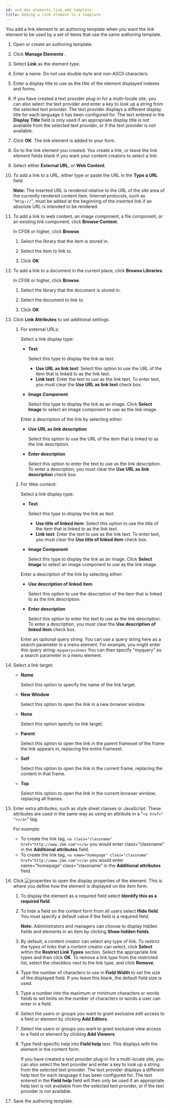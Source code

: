 ```yaml
---
id: wcm_dev_elements_link_add_template
title: Adding a link element to a template
---
```





You add a link element to an authoring template when you want the link element to be used by a set of items that use the same authoring template.

1.  Open or create an authoring template.

2.  Click **Manage Elements** .

3.  Select **Link** as the element type.

4.  Enter a name. Do not use double-byte and non-ASCII characters.

5.  Enter a display title to use as the title of the element displayed indexes and forms.

6.  If you have created a text provider plug-in for a multi-locale site, you can also select the text provider and enter a key to look up a string from the selected text provider. The text provider displays a different display title for each language it has been configured for. The text entered in the **Display Title** field is only used if an appropriate display title is not available from the selected text provider, or if the text provider is not available.

7.  Click **OK**. The link element is added to your form.

8.  Go to the link element you created. You create a link, or leave the link element fields blank if you want your content creators to select a link.

9.  Select either **External URL**, or **Web Content**.

10. To add a link to a URL, either type or paste the URL in the **Type a URL** field.

    **Note:** The inserted URL is rendered relative to the URL of the site area of the currently rendered content item. Internet protocols, such as "`Http://`", must be added at the beginning of the inserted link if an absolute URL is intended to be rendered.

11. To add a link to web content, an image component, a file component, or an existing link component, click **Browse Content**.

    In CF08 or higher, click **Browse**.

    1.  Select the library that the item is stored in.

    2.  Select the item to link to.

    3.  Click **OK**

12. To add a link to a document in the current place, click **Browse Libraries**.

    In CF08 or higher, click **Browse**.

    1.  Select the library that the document is stored in.

    2.  Select the document to link to.

    3.  Click **OK**

13. Click **Link Attributes** to set additional settings.

    1.  For external URLs:

        Select a link display type:

        -   **Text**

            Select this type to display the link as text.

            -   **Use URL as link text**: Select this option to use the URL of the item that is linked to as the link text.
            -   **Link text**: Enter the text to use as the link text. To enter text, you must clear the **Use URL as link text** check box.
        -   **Image Component**

            Select this type to display the link as an image. Click **Select Image** to select an image component to use as the link image.

        Enter a description of the link by selecting either:

        -   **Use URL as link description**

            Select this option to use the URL of the item that is linked to as the link description.

        -   **Enter description**

            Select this option to enter the text to use as the link description. To enter a description, you must clear the **Use URL as link description** check box.

    2.  For Web content:

        Select a link display type:

        -   **Text**

            Select this type to display the link as text.

            -   **Use title of linked item**: Select this option to use the title of the item that is linked to as the link text.
            -   **Link text**: Enter the text to use as the link text. To enter text, you must clear the **Use title of linked item** check box.
        -   **Image Component**

            Select this type to display the link as an image. Click **Select Image** to select an image component to use as the link image.

        Enter a description of the link by selecting either:

        -   **Use description of linked item**

            Select this option to use the description of the item that is linked to as the link description.

        -   **Enter description**

            Select this option to enter the text to use as the link description. To enter a description, you must clear the **Use description of linked item** check box.

        Enter an optional query string. You can use a query string here as a search parameter in a menu element. For example, you might enter this query string: `myquery=shoes` You can then specify "myquery" as a search parameter in a menu element.

14. Select a link target:

    -   **Name**

        Select this option to specify the name of the link target.

    -   **New Window**

        Select this option to open the link in a new browser window.

    -   **None**

        Select this option specify no link target.

    -   **Parent**

        Select this option to open the link in the parent frameset of the frame the link appears in, replacing the entire frameset.

    -   **Self**

        Select this option to open the link in the current frame, replacing the content in that frame.

    -   **Top**

        Select this option to open the link in the current browser window, replacing all frames.

15. Enter extra attributes, such as style sheet classes or JavaScript. These attributes are used in the same way as using an attribute in a "`<a href=" "></a>`" tag.

    For example:

    -   To create the link tag, `<a class="classname" href="http://www.ibm.com"></a>` you would enter class="classname" in the **Additional attributes** field.
    -   To create the link tag, `<a name="homepage" class="classname" href="http://www.ibm.com"></a>` you would enter name="homepage" class="classname" in the **Additional attributes** field.
16. Click ![properties](../images/propIcon.jpg) to open the display properties of the element. This is where you define how the element is displayed on the item form.

    1.  To display the element as a required field select **Identify this as a required field**.

    2.  To hide a field on the content form from all users select **Hide field**. You must specify a default value if the field is a required field.

        **Note:** Administrators and managers can choose to display hidden fields and elements in an item by clicking **Show hidden fields**.

    3.  By default, a content creator can select any type of link. To restrict the types of links that a content creator can select, click **Select** within the **Restrict Link Types** section. Select the appropriate link types and then click **OK**. To remove a link type from the restricted list, select the checkbox next to the link type, and click **Remove**.

    4.  Type the number of characters to use in **Field Width** to set the size of the displayed field. If you leave this blank, the default field size is used.

    5.  Type a number into the maximum or minimum characters or words fields to set limits on the number of characters or words a user can enter in a field.

    6.  Select the users or groups you want to grant exclusive edit access to a field or element by clicking **Add Editors**.

    7.  Select the users or groups you want to grant exclusive view access to a field or element by clicking **Add Viewers**.

    8.  Type field-specific help into **Field help** text. This displays with the element in the content form.

        If you have created a text provider plug-in for a multi-locale site, you can also select the text provider and enter a key to look up a string from the selected text provider. The text provider displays a different help text for each language it has been configured for. The text entered in the **Field help** field will then only be used if an appropriate help text is not available from the selected text provider, or if the text provider is not available.

17. Save the authoring template.


